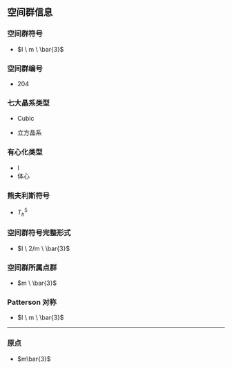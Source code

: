 

## 空间群信息

### 空间群符号

- $I \ m \ \bar{3}$

### 空间群编号

-  204

### 七大晶系类型

- Cubic

- 立方晶系

### 有心化类型

- I
- 体心

### 熊夫利斯符号

- $T_h^{5}$

### 空间群符号完整形式

- $I \ 2/m \ \bar{3}$

### 空间群所属点群

- $m \ \bar{3}$

### Patterson 对称

- $I \ m \ \bar{3}$

---

### 原点

- $m\bar{3}$
